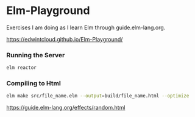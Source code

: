 # Elm-Playground

Exercises I am doing as I learn Elm through guide.elm-lang.org.

https://edwintcloud.github.io/Elm-Playground/

### Running the Server

```bash
elm reactor
```

### Compiling to Html

```bash
elm make src/file_name.elm --output=build/file_name.html --optimize
```

https://guide.elm-lang.org/effects/random.html

